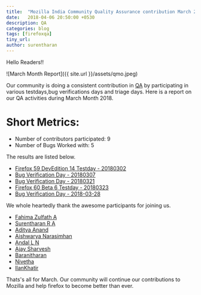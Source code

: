 ```yaml
---
title:  "Mozilla India Community Quality Assurance contribution March 2018"
date:   2018-04-06 20:50:00 +0530
description: QA
categories: blog
tags: [firefoxqa]
tiny_url:
author: surentharan
---
```


Hello Readers!!

![March Month Report]({{ site.url }}/assets/qmo.jpeg)

Our community is doing a consistent contribution in [QA](http://quality.mozilla.org/) by participating in various testdays,bug verifications days and triage days. Here is a report on our QA activities during March Month 2018.

Short Metrics:
=============
- Number of contributors participated: 9
- Number of Bugs Worked with: 5


The results are listed below.

- [Firefox 59 DevEdition 14 Testday - 20180302](https://quality.mozilla.org/2018/03/firefox-59-beta-14-devedition-testday-results/)
- [Bug Verification Day - 20180307](https://public.etherpad-mozilla.org/p/MozillaIN_QA_Bug_Verification_Day_20180307)
- [Bug Verification Day - 20180321](https://public.etherpad-mozilla.org/p/MozillaIN_QA_Bug_Verification_Day_20170321)
- [Firefox 60 Beta 6 Testday - 20180323](https://quality.mozilla.org/2018/03/firefox-60-beta-6-testday-results/)
- [Bug Verification Day - 2018-03-28](https://public.etherpad-mozilla.org/p/MozillaIN_QA_Bug_Verification_Day_20180328)


We whole heartedly thank the awesome participants for joining us.


- [Fahima Zulfath A](https://twitter.com/FahimaZulfath)
- [Surentharan R A](https://twitter.com/surentharan7)
- [Aditya Anand](https://twitter.com/@Aditya2519Anand)
- [Aishwarya Narasimhan](https://twitter.com/AndalNarasimhan)
- [Andal L N](https://twitter.com/)
- [Ajay Sharvesh](https://twitter.com/)
- [Baranitharan](https://twitter.com/baranicool)
- [Nivetha](https://twitter.com/)
- [IlanKhatir](https://twitter.com/)


Thats's all for March. 
Our community will continue our contributions to Mozilla and help firefox to become better than ever.
